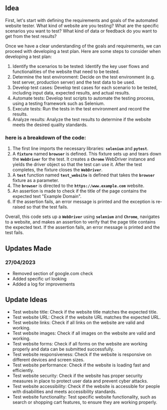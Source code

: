 ## Idea

First, let's start with defining the requirements and goals of the automated website tester. What kind of website are you testing? What are the specific scenarios you want to test? What kind of data or feedback do you want to get from the test results?

Once we have a clear understanding of the goals and requirements, we can proceed with developing a test plan. Here are some steps to consider when developing a test plan:

1. Identify the scenarios to be tested: Identify the key user flows and functionalities of the website that need to be tested.
2. Determine the test environment: Decide on the test environment (e.g. test server, production server) and the test data to be used.
3. Develop test cases: Develop test cases for each scenario to be tested, including input data, expected results, and actual results.
4. Automate tests: Develop test scripts to automate the testing process, using a testing framework such as Selenium.
5. Execute tests: Run the tests in the test environment and record the results.
6. Analyze results: Analyze the test results to determine if the website meets the desired quality standards.

### here is a breakdown of the code: ###

1. The first line imports the necessary libraries: **`selenium`** and **`pytest`**.
2. A **`fixture`** named **`browser`** is defined. This fixture sets up and tears down the **`WebDriver`** for the test. It creates a **`Chrome`** WebDriver instance and yields the driver object so that the test can use it. After the test completes, the fixture closes the **`WebDriver`**.
3. A **`test`** function named **`test_website`** is defined that takes the **`browser`** fixture as a parameter.
4. The **`browser`** is directed to the **`https://www.example.com`** website.
5. An assertion is made to check if the title of the page contains the expected text "Example Domain".
6. If the assertion fails, an error message is printed and the exception is re-raised so that the test fails.

Overall, this code sets up a **`WebDriver`** using **`selenium`** and **`Chrome`**, navigates to a website, and makes an assertion to verify that the page title contains the expected text. If the assertion fails, an error message is printed and the test fails.

## Updates Made

### 27/04/2023 ###

- Removed section of google.com check
- Added specific url looking 
- Added a log for improvements

## Update Ideas

- Test website title: Check if the website title matches the expected title.
- Test website URL: Check if the website URL matches the expected URL.
- Test website links: Check if all links on the website are valid and working.
- Test website images: Check if all images on the website are valid and working.
- Test website forms: Check if all forms on the website are working properly and data can be submitted successfully.
- Test website responsiveness: Check if the website is responsive on different devices and screen sizes.
- Test website performance: Check if the website is loading fast and efficiently.
- Test website security: Check if the website has proper security measures in place to protect user data and prevent cyber attacks.
- Test website accessibility: Check if the website is accessible for people with disabilities and meets accessibility standards.
- Test website functionality: Test specific website functionality, such as search or shopping cart features, to ensure they are working properly.